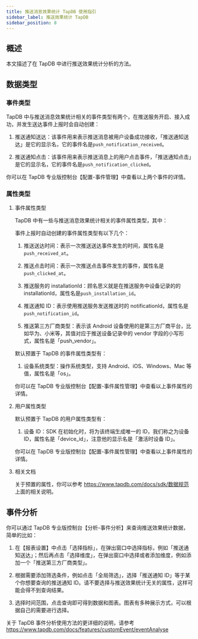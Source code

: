 ```yaml
---
title: 推送消息效果统计 TapDB 使用指引
sidebar_label: 推送效果统计 TapDB
sidebar_position: 8
---
```


## 概述

本文描述了在 TapDB 中进行推送效果统计分析的方法。

## 数据类型

### 事件类型

TapDB 中与推送消息效果统计相关的事件类型有两个，在推送服务开启、接入成功，并发生送达事件上报时会自动创建：

1.  推送通知送达：该事件用来表示推送消息被用户设备成功接收，「推送通知送达」是它的显示名，它的事件名是`push_notification_received`。

2.  推送通知点击：该事件用来表示推送消息上的用户点击事件，「推送通知点击」是它的显示名，它的事件名是`push_notification_clicked`。

你可以在 TapDB 专业版控制台【配置-事件管理】中查看以上两个事件的详情。

### 属性类型

1.  事件属性类型

    TapDB 中有一些与推送消息效果统计相关的事件属性类型，其中：

    事件上报时自动创建的事件属性类型有以下几个：

    1.  推送送达时间：表示一次推送送达事件发生的时间，属性名是 `push_received_at`。

    2.  推送点击时间：表示一次推送点击事件发生的事件，属性名是 `push_clicked_at`。

    3.  推送服务的 installationId：顾名思义就是在推送服务中设备记录的的 installationId，属性名是`push_installation_id`。

    4.  推送通知 ID：表示使用推送服务发送推送时的 notificationId，属性名是 `push_notification_id`。

    5.  推送第三方厂商类型：表示该 Android 设备使用的是第三方厂商平台，比如华为、小米等，其值对应于推送设备记录中的 vendor 字段的小写形式，属性名是「push_vendor」。

    默认预置于 TapDB 的事件属性类型有：

    1.  设备系统类型：操作系统类型，支持 Android、iOS、Windows、Mac 等值，属性名是「os」。

    你可以在 TapDB 专业版控制台【配置-事件属性管理】中查看以上事件属性的详情。

2.  用户属性类型

    默认预置于 TapDB 的用户属性类型有：

    1.  设备 ID：SDK 在初始化时，将为该终端生成唯一的 ID，我们称之为设备 ID，属性名是「device_id」，注意他的显示名是「激活时设备 ID」。

    你可以在 TapDB 专业版控制台【配置-事件属性管理】中查看以上事件属性的详情。

3.  相关文档

    关于预置的属性，你可以参考 <https://www.tapdb.com/docs/sdk/数据规范> 上面的相关说明。

## 事件分析

你可以通过 TapDB 专业版控制台【分析-事件分析】来查询推送效果统计数据，简单的比如：

1.  在【报表设置】中点击「选择指标」，在弹出窗口中选择指标，例如「推送通知送达」；然后再点击「选择维度」，在弹出窗口中选择或者添加维度，例如添加一个「推送第三方厂商类型」。

2.  根据需要添加筛选条件，例如点击「全局筛选」，选择「推送通知 ID」等于某个你想要查询的推送通知 ID。请不要选择与推送效果统计无关的属性，这样可能会得不到查询结果。

3.  选择时间范围，点击查询即可得到数据和图表。图表有多种展示方式，可以根据自己的需要进行选择。

关于 TapDB 事件分析使用方法的更详细的说明，请参考 <https://www.tapdb.com/docs/features/customEvent/eventAnalyse>
